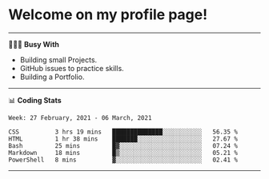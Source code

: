 # Welcome on my profile page!
<!-- print(("dralla"[::-1]+"s").capitalize()) -->

---
👨🏻‍💻 **Busy With**
* Building small Projects.
* GitHub issues to practice skills.
* Building a Portfolio.

---
📊 **Coding Stats**
<!--START_SECTION:waka-->
```text
Week: 27 February, 2021 - 06 March, 2021

CSS          3 hrs 19 mins   ██████████████░░░░░░░░░░░   56.35 % 
HTML         1 hr 38 mins    ███████░░░░░░░░░░░░░░░░░░   27.67 % 
Bash         25 mins         █▓░░░░░░░░░░░░░░░░░░░░░░░   07.24 % 
Markdown     18 mins         █▒░░░░░░░░░░░░░░░░░░░░░░░   05.21 % 
PowerShell   8 mins          ▓░░░░░░░░░░░░░░░░░░░░░░░░   02.41 % 
```
<!--END_SECTION:waka-->

---
